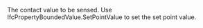 ﻿The contact value to be sensed. Use IfcPropertyBoundedValue.SetPointValue to set the set point value.